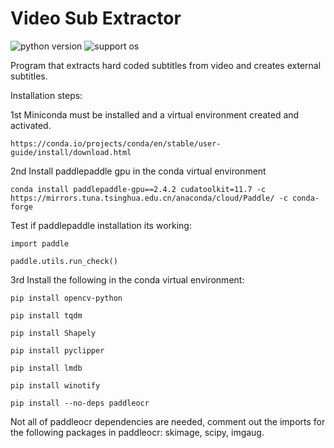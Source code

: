 # Video Sub Extractor

![python version](https://img.shields.io/badge/Python-3.10.9-blue.svg)
![support os](https://img.shields.io/badge/OS-Windows-green.svg)

Program that extracts hard coded subtitles from video and creates external subtitles.

Installation steps:

1st Miniconda must be installed and a virtual environment created and activated.

```
https://conda.io/projects/conda/en/stable/user-guide/install/download.html
```

2nd Install paddlepaddle gpu in the conda virtual environment

```
conda install paddlepaddle-gpu==2.4.2 cudatoolkit=11.7 -c https://mirrors.tuna.tsinghua.edu.cn/anaconda/cloud/Paddle/ -c conda-forge
```

Test if paddlepaddle installation its working:

```
import paddle
```

```
paddle.utils.run_check()
```

3rd Install the following in the conda virtual environment:

```
pip install opencv-python
```

```
pip install tqdm
```

```
pip install Shapely
```

```
pip install pyclipper
```

```
pip install lmdb
```

```
pip install winotify
```

```
pip install --no-deps paddleocr
```

Not all of paddleocr dependencies are needed, comment out the imports for the following packages in paddleocr:
skimage, scipy, imgaug.

